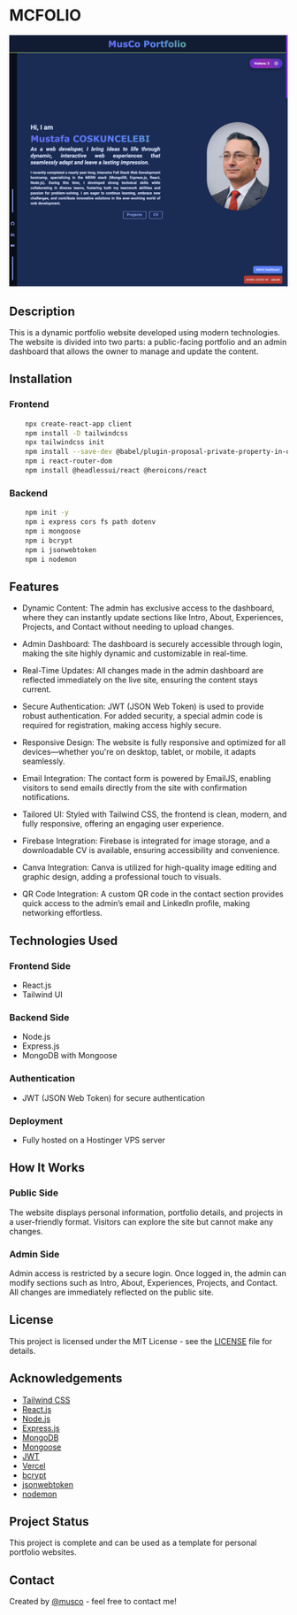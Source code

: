 # MCFOLIO

![MCFOLIO Logo](https://github.com/mcc1461/mcfolio/blob/main/musco.png)

## Description

This is a dynamic portfolio website developed using modern technologies. The website is divided into two parts: a public-facing portfolio and an admin dashboard that allows the owner to manage and update the content.

## Installation

### Frontend

```bash
    npx create-react-app client
    npm install -D tailwindcss
    npx tailwindcss init
    npm install --save-dev @babel/plugin-proposal-private-property-in-object
    npm i react-router-dom
    npm install @headlessui/react @heroicons/react

```

### Backend

```bash
    npm init -y
    npm i express cors fs path dotenv
    npm i mongoose
    npm i bcrypt
    npm i jsonwebtoken
    npm i nodemon
```

## Features

- Dynamic Content: The admin has exclusive access to the dashboard, where they can instantly update sections like Intro, About, Experiences, Projects, and Contact without needing to upload changes.

- Admin Dashboard: The dashboard is securely accessible through login, making the site highly dynamic and customizable in real-time.

- Real-Time Updates: All changes made in the admin dashboard are reflected immediately on the live site, ensuring the content stays current.

- Secure Authentication: JWT (JSON Web Token) is used to provide robust authentication. For added security, a special admin code is required for registration, making access highly secure.

- Responsive Design: The website is fully responsive and optimized for all devices—whether you're on desktop, tablet, or mobile, it adapts seamlessly.

- Email Integration: The contact form is powered by EmailJS, enabling visitors to send emails directly from the site with confirmation notifications.

- Tailored UI: Styled with Tailwind CSS, the frontend is clean, modern, and fully responsive, offering an engaging user experience.

- Firebase Integration: Firebase is integrated for image storage, and a downloadable CV is available, ensuring accessibility and convenience.

- Canva Integration: Canva is utilized for high-quality image editing and graphic design, adding a professional touch to visuals.

- QR Code Integration: A custom QR code in the contact section provides quick access to the admin’s email and LinkedIn profile, making networking effortless.

## Technologies Used

### Frontend Side

- React.js
- Tailwind UI

### Backend Side

- Node.js
- Express.js
- MongoDB with Mongoose

### Authentication

- JWT (JSON Web Token) for secure authentication

### Deployment

- Fully hosted on a Hostinger VPS server

## How It Works

### Public Side

The website displays personal information, portfolio details, and projects in a user-friendly format. Visitors can explore the site but cannot make any changes.

### Admin Side

Admin access is restricted by a secure login. Once logged in, the admin can modify sections such as Intro, About, Experiences, Projects, and Contact. All changes are immediately reflected on the public site.

## License

This project is licensed under the MIT License - see the [LICENSE](LICENSE) file for details.

## Acknowledgements

- [Tailwind CSS](https://tailwindcss.com/)
- [React.js](https://reactjs.org/)
- [Node.js](https://nodejs.org/)
- [Express.js](https://expressjs.com/)
- [MongoDB](https://www.mongodb.com/)
- [Mongoose](https://mongoosejs.com/)
- [JWT](https://jwt.io/)
- [Vercel](https://vercel.com/)
- [bcrypt](https://www.npmjs.com/package/bcrypt)
- [jsonwebtoken](https://www.npmjs.com/package/jsonwebtoken)
- [nodemon](https://www.npmjs.com/package/nodemon)

## Project Status

This project is complete and can be used as a template for personal portfolio websites.

## Contact

Created by [@musco](https://musco.dev) - feel free to contact me!
